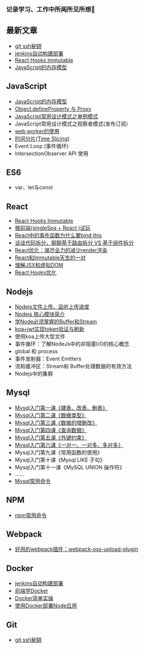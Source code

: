 
### 记录学习、工作中所闻所见所想🚀

## 最新文章
- [git ssh秘钥](https://github.com/Vibing/blog/issues/31)
- [jenkins自动构建部署](https://github.com/Vibing/blog/issues/30)
- [React Hooks Immutable](https://github.com/Vibing/blog/issues/29)
- [JavaScript的内存模型](https://github.com/Vibing/blog/issues/28)

## JavaScript
- [JavaScript的内存模型](https://github.com/Vibing/blog/issues/28)
- [Object.defineProperty 与 Proxy](https://github.com/Vibing/blog/issues/26)
- [JavaScript常用设计模式之单例模式](https://github.com/Vibing/blog/issues/12)
- JavaScript常用设计模式之观察者模式(发布订阅）
- [web worker的使用](https://github.com/Vibing/blog/issues/21)
- [时间分片(Time Slicing)](https://github.com/Vibing/blog/issues/22)
- Event Loop (事件循环)
- IntersectionObserver API 使用

## ES6
- var、let与const

## React
- [React Hooks Immutable](https://github.com/Vibing/blog/issues/29)
- [微前端(singleSpa + React )试玩](https://github.com/Vibing/blog/issues/20)
- [React中的事件函数为什么要bind this](https://github.com/Vibing/blog/issues/13)
- [谈谈代码拆分，聊聊基于路由拆分 VS 基于组件拆分](https://github.com/Vibing/blog/issues/5)
- [React优化：竭尽全力的减少render渲染](https://github.com/Vibing/blog/issues/3)
- [React和Immutable天生的一对](https://github.com/Vibing/blog/issues/2)
- [理解JSX和虚拟DOM](https://github.com/Vibing/blog/issues/1)
- [React Hooks优化](https://github.com/Vibing/blog/issues/27)


## Nodejs
- [Nodejs文件上传、监听上传进度](https://github.com/Vibing/blog/issues/23)
- [Nodejs 核心模块简介](https://github.com/Vibing/blog/issues/10)
- [学Node必须掌握的Buffer和Stream](https://github.com/Vibing/blog/issues/11)
- [koa+jwt实现token验证与刷新](https://github.com/Vibing/blog/issues/7)
- 使用koa上传大型文件
- 事件循环：了解NodeJs中的非阻塞I/O的核心概念
- global 和 process 
- 事件发射器：Event Emitters
- 流和缓冲区：Stream和 Buffer处理数据的有效方法
- Nodejs中的集群

## Mysql
- [Mysql入门第一课《建表、改表、删表》](https://github.com/Vibing/blog/issues/14)
- [Mysql入门第二课《数据类型》](https://github.com/Vibing/blog/issues/15)
- [Mysql入门第三课《数据的增删改》](https://github.com/Vibing/blog/issues/16)
- [Mysql入门第四课《查询数据》](https://github.com/Vibing/blog/issues/17)
- [Mysql入门第五课《外键约束》](https://github.com/Vibing/blog/issues/18)
- [Mysql入门第六课《一对一、一对多、多对多》](https://github.com/Vibing/blog/issues/19)
- Mysql入门第九课《常用函数的使用》
- Mysql入门第十课《Mysql LIKE 子句》
- Mysql入门第十一课《MySQL UNION 操作符》
- ......
- [Mysql常用命令](https://github.com/Vibing/blog/issues/6)


## NPM
- [npm常用命令](https://github.com/Vibing/blog/issues/4)

## Webpack
- [好用的webpack插件：webpack-oss-upload-plugin](https://github.com/Vibing/blog/issues/25)

## Docker
- [jenkins自动构建部署](https://github.com/Vibing/blog/issues/30)
- [前端学Docker](https://github.com/Vibing/blog/issues/8)
- [Docker简单实操](https://github.com/Vibing/blog/issues/24)
- [使用Docker部署Node应用](https://github.com/Vibing/blog/issues/9)

## Git
- [git ssh秘钥](https://github.com/Vibing/blog/issues/31)

